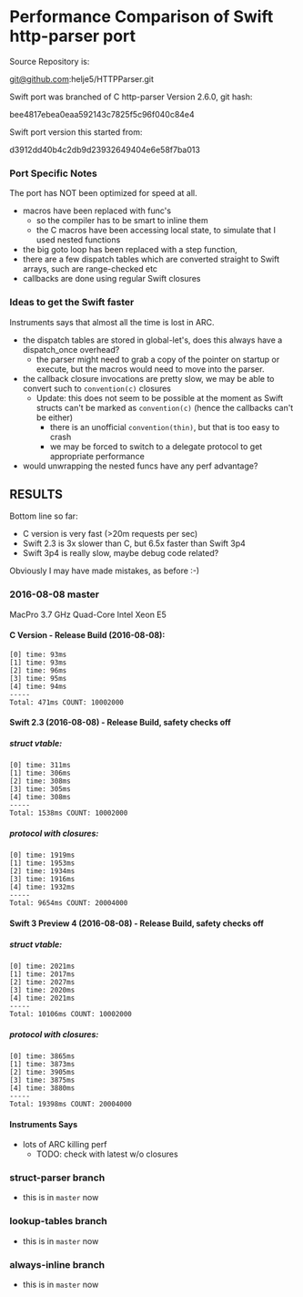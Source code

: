 Performance Comparison of Swift http-parser port
================================================

Source Repository is:

  git@github.com:helje5/HTTPParser.git

Swift port was branched of C http-parser Version 2.6.0, git hash:

  bee4817ebea0eaa592143c7825f5c96f040c84e4

Swift port version this started from:

  d3912dd40b4c2db9d23932649404e6e58f7ba013


### Port Specific Notes

The port has NOT been optimized for speed at all.

- macros have been replaced with func's
  - so the compiler has to be smart to inline them
  - the C macros have been accessing local state, to simulate that
    I used nested functions
- the big goto loop has been replaced with a step function,
- there are a few dispatch tables which are converted straight to Swift arrays,
  such are range-checked etc
- callbacks are done using regular Swift closures

### Ideas to get the Swift faster

Instruments says that almost all the time is lost in ARC.

- the dispatch tables are stored in global-let's, does this always
  have a dispatch_once overhead?
  - the parser might need to grab a copy of the pointer on startup
    or execute,
    but the macros would need to move into the parser.
- the callback closure invocations are pretty slow, we may be able
  to convert such to `convention(c)` closures
  - Update: this does not seem to be possible at the moment as Swift structs
            can't be marked as `convention(c)` (hence the callbacks can't be
            either)
    - there is an unofficial `convention(thin)`, but that is too easy to crash
    - we may be forced to switch to a delegate protocol to get appropriate
      performance
- would unwrapping the nested funcs have any perf advantage?

## RESULTS

Bottom line so far:

- C version is very fast (>20m requests per sec)
- Swift 2.3 is 3x slower than C, but 6.5x faster than Swift 3p4
- Swift 3p4 is really slow, maybe debug code related?

Obviously I may have made mistakes, as before :-)

### 2016-08-08 master

MacPro 3.7 GHz Quad-Core Intel Xeon E5

#### C Version - Release Build (2016-08-08):

    [0] time: 93ms
    [1] time: 93ms
    [2] time: 96ms
    [3] time: 95ms
    [4] time: 94ms
    -----
    Total: 471ms COUNT: 10002000

#### Swift 2.3 (2016-08-08) - Release Build, safety checks off

##### struct vtable:

    [0] time: 311ms
    [1] time: 306ms
    [2] time: 308ms
    [3] time: 305ms
    [4] time: 308ms
    -----
    Total: 1538ms COUNT: 10002000

##### protocol with closures:

    [0] time: 1919ms
    [1] time: 1953ms
    [2] time: 1934ms
    [3] time: 1916ms
    [4] time: 1932ms
    -----
    Total: 9654ms COUNT: 20004000

#### Swift 3 Preview 4 (2016-08-08) - Release Build, safety checks off

##### struct vtable:

    [0] time: 2021ms
    [1] time: 2017ms
    [2] time: 2027ms
    [3] time: 2020ms
    [4] time: 2021ms
    -----
    Total: 10106ms COUNT: 10002000

##### protocol with closures:

    [0] time: 3865ms
    [1] time: 3873ms
    [2] time: 3905ms
    [3] time: 3875ms
    [4] time: 3880ms
    -----
    Total: 19398ms COUNT: 20004000


#### Instruments Says

- lots of ARC killing perf
  - TODO: check with latest w/o closures

### struct-parser branch

- this is in `master` now

### lookup-tables branch

- this is in `master` now

### always-inline branch

- this is in `master` now
